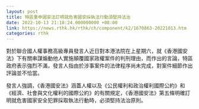 ```yaml
---
layout: post
title: 特區重申國安法訂明就危害國安採執法行動須堅持法治
date: 2022-10-13 21:18:24.000000000 +08:00
link: https://news.rthk.hk/rthk/ch/component/k2/1670863-20221013.htm
categories: rthk
---
```


對於聯合國人權事務高級專員發言人近日對本港法院在上星期六，就《香港國安法》下有關串謀煽動他人實施顛覆國家政權案件的判刑理由，而作出的言論，特區政府表示強烈不滿，發言人指由於涉事案件的法律程序尚未完成，對案件細節作出評論並不恰當。

發言人強調，《香港國安法》涵蓋人權以及《公民權利和政治權利國際公約》和《經濟、社會與文化權利的國際公約》的有關規定，《香港國安法》第五條明確訂明就危害國家安全犯罪採取執法行動時，必須堅持法治原則。
